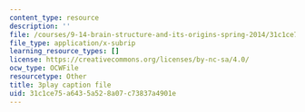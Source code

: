 ```yaml
---
content_type: resource
description: ''
file: /courses/9-14-brain-structure-and-its-origins-spring-2014/31c1ce75a6435a528a07c73837a4901e_555133.vtt
file_type: application/x-subrip
learning_resource_types: []
license: https://creativecommons.org/licenses/by-nc-sa/4.0/
ocw_type: OCWFile
resourcetype: Other
title: 3play caption file
uid: 31c1ce75-a643-5a52-8a07-c73837a4901e
---
```

